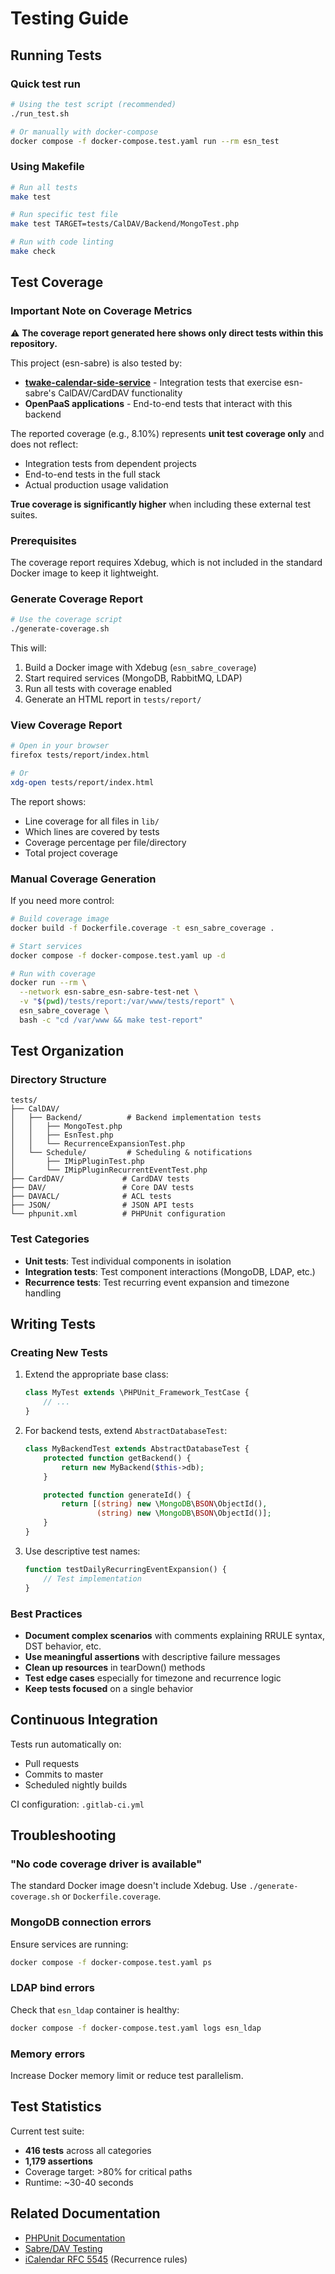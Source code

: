 # Testing Guide

## Running Tests

### Quick test run

```bash
# Using the test script (recommended)
./run_test.sh

# Or manually with docker-compose
docker compose -f docker-compose.test.yaml run --rm esn_test
```

### Using Makefile

```bash
# Run all tests
make test

# Run specific test file
make test TARGET=tests/CalDAV/Backend/MongoTest.php

# Run with code linting
make check
```

## Test Coverage

### Important Note on Coverage Metrics

⚠️ **The coverage report generated here shows only direct tests within this repository.**

This project (esn-sabre) is also tested by:
- **[twake-calendar-side-service](https://github.com/linagora/twake-calendar-side-service)** - Integration tests that exercise esn-sabre's CalDAV/CardDAV functionality
- **OpenPaaS applications** - End-to-end tests that interact with this backend

The reported coverage (e.g., 8.10%) represents **unit test coverage only** and does not reflect:
- Integration tests from dependent projects
- End-to-end tests in the full stack
- Actual production usage validation

**True coverage is significantly higher** when including these external test suites.

### Prerequisites

The coverage report requires Xdebug, which is not included in the standard Docker image to keep it lightweight.

### Generate Coverage Report

```bash
# Use the coverage script
./generate-coverage.sh
```

This will:
1. Build a Docker image with Xdebug (`esn_sabre_coverage`)
2. Start required services (MongoDB, RabbitMQ, LDAP)
3. Run all tests with coverage enabled
4. Generate an HTML report in `tests/report/`

### View Coverage Report

```bash
# Open in your browser
firefox tests/report/index.html

# Or
xdg-open tests/report/index.html
```

The report shows:
- Line coverage for all files in `lib/`
- Which lines are covered by tests
- Coverage percentage per file/directory
- Total project coverage

### Manual Coverage Generation

If you need more control:

```bash
# Build coverage image
docker build -f Dockerfile.coverage -t esn_sabre_coverage .

# Start services
docker compose -f docker-compose.test.yaml up -d

# Run with coverage
docker run --rm \
  --network esn-sabre_esn-sabre-test-net \
  -v "$(pwd)/tests/report:/var/www/tests/report" \
  esn_sabre_coverage \
  bash -c "cd /var/www && make test-report"
```

## Test Organization

### Directory Structure

```
tests/
├── CalDAV/
│   ├── Backend/          # Backend implementation tests
│   │   ├── MongoTest.php
│   │   ├── EsnTest.php
│   │   └── RecurrenceExpansionTest.php
│   └── Schedule/         # Scheduling & notifications
│       ├── IMipPluginTest.php
│       └── IMipPluginRecurrentEventTest.php
├── CardDAV/             # CardDAV tests
├── DAV/                 # Core DAV tests
├── DAVACL/              # ACL tests
├── JSON/                # JSON API tests
└── phpunit.xml          # PHPUnit configuration
```

### Test Categories

- **Unit tests**: Test individual components in isolation
- **Integration tests**: Test component interactions (MongoDB, LDAP, etc.)
- **Recurrence tests**: Test recurring event expansion and timezone handling

## Writing Tests

### Creating New Tests

1. Extend the appropriate base class:
   ```php
   class MyTest extends \PHPUnit_Framework_TestCase {
       // ...
   }
   ```

2. For backend tests, extend `AbstractDatabaseTest`:
   ```php
   class MyBackendTest extends AbstractDatabaseTest {
       protected function getBackend() {
           return new MyBackend($this->db);
       }

       protected function generateId() {
           return [(string) new \MongoDB\BSON\ObjectId(),
                   (string) new \MongoDB\BSON\ObjectId()];
       }
   }
   ```

3. Use descriptive test names:
   ```php
   function testDailyRecurringEventExpansion() {
       // Test implementation
   }
   ```

### Best Practices

- **Document complex scenarios** with comments explaining RRULE syntax, DST behavior, etc.
- **Use meaningful assertions** with descriptive failure messages
- **Clean up resources** in tearDown() methods
- **Test edge cases** especially for timezone and recurrence logic
- **Keep tests focused** on a single behavior

## Continuous Integration

Tests run automatically on:
- Pull requests
- Commits to master
- Scheduled nightly builds

CI configuration: `.gitlab-ci.yml`

## Troubleshooting

### "No code coverage driver is available"

The standard Docker image doesn't include Xdebug. Use `./generate-coverage.sh` or `Dockerfile.coverage`.

### MongoDB connection errors

Ensure services are running:
```bash
docker compose -f docker-compose.test.yaml ps
```

### LDAP bind errors

Check that `esn_ldap` container is healthy:
```bash
docker compose -f docker-compose.test.yaml logs esn_ldap
```

### Memory errors

Increase Docker memory limit or reduce test parallelism.

## Test Statistics

Current test suite:
- **416 tests** across all categories
- **1,179 assertions**
- Coverage target: >80% for critical paths
- Runtime: ~30-40 seconds

## Related Documentation

- [PHPUnit Documentation](https://phpunit.de/documentation.html)
- [Sabre/DAV Testing](https://sabre.io/dav/building-a-caldav-client/)
- [iCalendar RFC 5545](https://tools.ietf.org/html/rfc5545) (Recurrence rules)
